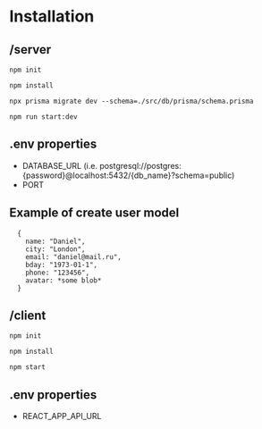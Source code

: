 # Installation
## /server
```
npm init
```
```
npm install
```
```
npx prisma migrate dev --schema=./src/db/prisma/schema.prisma
```
```
npm run start:dev
```
## .env properties
* DATABASE_URL (i.e. postgresql://postgres:{password}@localhost:5432/{db_name}?schema=public)
* PORT
## Example of create user model
```
  {
    name: "Daniel",
    city: "London",
    email: "daniel@mail.ru",
    bday: "1973-01-1",
    phone: "123456",
    avatar: *some blob*
  }
```
## /client
```
npm init
```
```
npm install
```
```
npm start
```
## .env properties
* REACT_APP_API_URL

